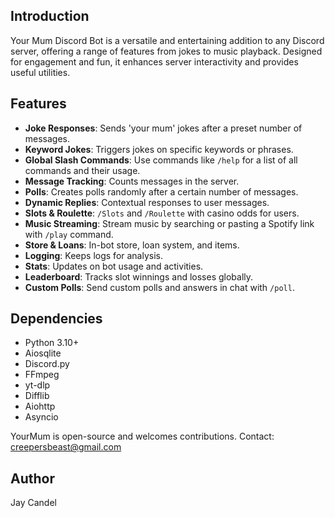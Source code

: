 ## Introduction

Your Mum Discord Bot is a versatile and entertaining addition to any Discord server, offering a range of features from jokes to music playback. Designed for engagement and fun, it enhances server interactivity and provides useful utilities.

## Features

- **Joke Responses**: Sends 'your mum' jokes after a preset number of messages.
- **Keyword Jokes**: Triggers jokes on specific keywords or phrases.
- **Global Slash Commands**: Use commands like `/help` for a list of all commands and their usage.
- **Message Tracking**: Counts messages in the server.
- **Polls**: Creates polls randomly after a certain number of messages.
- **Dynamic Replies**: Contextual responses to user messages.
- **Slots & Roulette**: `/Slots` and `/Roulette` with casino odds for users.
- **Music Streaming**: Stream music by searching or pasting a Spotify link with `/play` command.
- **Store & Loans**: In-bot store, loan system, and items.
- **Logging**: Keeps logs for analysis.
- **Stats**: Updates on bot usage and activities.
- **Leaderboard**: Tracks slot winnings and losses globally.
- **Custom Polls**: Send custom polls and answers in chat with `/poll`.

## Dependencies

- Python 3.10+
- Aiosqlite
- Discord.py
- FFmpeg
- yt-dlp
- Difflib
- Aiohttp
- Asyncio

YourMum is open-source and welcomes contributions. Contact: creepersbeast@gmail.com

## Author

Jay Candel
